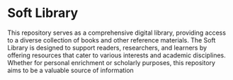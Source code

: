 # Soft Library
This repository serves as a comprehensive digital library, providing access to a diverse collection of books and other reference materials. The Soft Library is designed to support readers, researchers, and learners by offering resources that cater to various interests and academic disciplines. Whether for personal enrichment or scholarly purposes, this repository aims to be a valuable source of information
